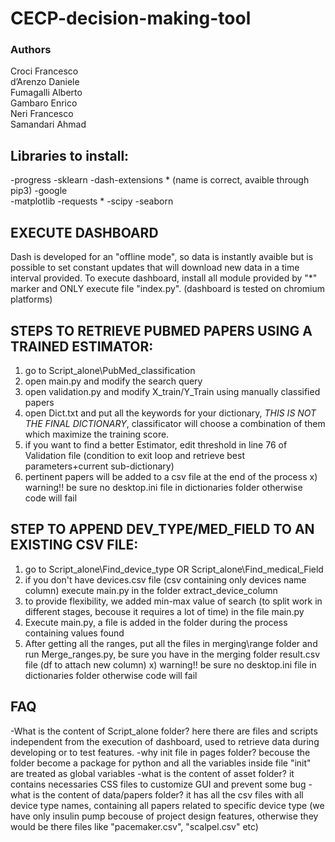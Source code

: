 # CECP-decision-making-tool

### Authors
Croci Francesco\
d’Arenzo Daniele\
Fumagalli Alberto\
Gambaro Enrico\
Neri Francesco\
Samandari Ahmad

## Libraries to install:
-progress
-sklearn
-dash-extensions  *  (name is correct, avaible through pip3)
-google  
-matplotlib
-requests  *
-scipy
-seaborn

## EXECUTE DASHBOARD
Dash is developed for an "offline mode", so data is instantly avaible but is possible to set constant updates that will download new data in a time interval provided.
To execute dashboard, install all module provided by "*" marker and ONLY execute file "index.py". (dashboard is tested on chromium platforms)


## STEPS TO RETRIEVE PUBMED PAPERS USING A TRAINED ESTIMATOR:
1) go to Script_alone\PubMed_classification
2) open main.py and modify the search query
3) open validation.py and modify X_train/Y_Train using manually classified papers
4) open Dict.txt and put all the keywords for your dictionary, *THIS IS NOT THE FINAL DICTIONARY*, classificator will choose a combination of them which maximize the training score.
6) if you want to find a better Estimator, edit threshold in line 76 of Validation file (condition to exit loop and retrieve best parameters+current sub-dictionary) 
5) pertinent papers will be added to a csv file at the end of the process
x) warning!! be sure no desktop.ini file in dictionaries folder otherwise code will fail


## STEP TO APPEND DEV_TYPE/MED_FIELD TO AN EXISTING CSV FILE:
1) go to Script_alone\Find_device_type    OR  Script_alone\Find_medical_Field
2) if you don't have devices.csv file (csv containing only devices name column) execute main.py in the folder extract_device_column
3) to provide flexibility, we added min-max value of search (to split work in different stages, becouse it requires a lot of time) in the file main.py
4) Execute main.py, a file is added in the folder during the process containing values found
5) After getting all the ranges, put all the files in merging\range folder and run Merge_ranges.py, be sure you have in the merging folder result.csv file (df to attach new column)
x) warning!! be sure no desktop.ini file in dictionaries folder otherwise code will fail


## FAQ
-What is the content of Script_alone folder?
	here there are files and scripts independent from the execution of dashboard, used to retrieve data during developing or to test features.
-why init file in pages folder?
	becouse the folder become a package for python and all the variables inside file "init" are treated as global variables
-what is the content of asset folder?
	it contains necessaries CSS files to customize GUI and prevent some bug
-what is the content of data/papers folder?
	it has all the csv files with all device type names, containing all papers related to specific device type  (we have only insulin pump becouse of project design features, otherwise they would be there files like "pacemaker.csv", "scalpel.csv" etc)
